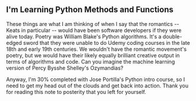 ## I'm Learning Python Methods and Functions

These things are what I am thinking of when I say that the romantics -- Keats in particular -- would have been software developers if they were alive today. Poetry was William Blake's Python algorithms. It's a double-edged sword that they were unable to do Udemy coding courses in the late 18th and early 19th centuries. We wouldn't have the romantic movement's poetry, but we would have their likely equally brilliant creative output in terms of algorithms and code. Can you imagine the machine learning version of Percy Bysshe Shelley's Ozymandias?

Anyway, I'm 30% completed with Jose Portilla's Python intro course, so I need to get my head out of the clouds and get back into action. Thank you for reading this note to posterity that you left for yourself.
